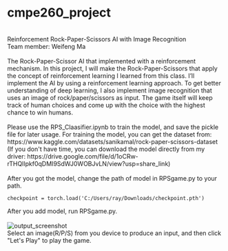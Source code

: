 # cmpe260_project
 </br>
Reinforcement Rock-Paper-Scissors AI with Image Recognition </br>
Team member: Weifeng Ma  </br>
</br>
The Rock-Paper-Scissor AI that implemented with a reinforcement mechanism. In this project, I will make the Rock-Paper-Scissors that apply the concept of reinforcement learning I learned from this class. I’ll implement the AI by using a reinforcement learning approach. To get better understanding of deep learning, I also implement image recognition that uses an image of rock/paper/scissors as input. The game itself will keep track of human choices and come up with the choice with the highest chance to win humans. </br>
</br>
Please use the RPS_Claasifier.ipynb to train the model, and save the pickle file for later usage. For training the model, you can get the dataset from: https://www.kaggle.com/datasets/sanikamal/rock-paper-scissors-dataset </br>
(If you don't have time, you can download the model directly from my driver: https://drive.google.com/file/d/1oCRw-rTHQlIpkf0qDMI9SdWJ0WOBJvLN/view?usp=share_link)
</br>
</br>
After you got the model, change the path of model in RPSgame.py to your path. </br>

```
checkpoint = torch.load('C:/Users/ray/Downloads/checkpoint.pth')
```

After you add model, run RPSgame.py. </br>
</br>
![output_screenshot](https://user-images.githubusercontent.com/32551600/202608327-851b5854-fab0-403f-9fd6-d9e4887f4047.png) </br>
Select an image(R/P/S) from you device to produce an input, and then click "Let's Play" to play the game.
</br>
</br>


